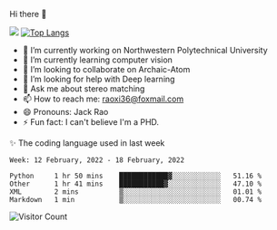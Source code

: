 Hi there 👋

![](https://github-readme-stats.vercel.app/api?username=Raohaocheng)
[![Top Langs](https://github-readme-stats.vercel.app/api/top-langs/?username=Raohaocheng&layout=compact)](https://github.com/anuraghazra/github-readme-stats)

- 🔭 I’m currently working on Northwestern Polytechnical University
- 🌱 I’m currently learning computer vision
- 👯 I’m looking to collaborate on Archaic-Atom
- 🤔 I’m looking for help with Deep learning
- 💬 Ask me about stereo matching
- 📫 How to reach me: raoxi36@foxmail.com
- 😄 Pronouns: Jack Rao
- ⚡ Fun fact: I can't believe I'm a PHD.

✨ The coding language used in last week
<!--START_SECTION:waka-->
```text
Week: 12 February, 2022 - 18 February, 2022

Python     1 hr 50 mins    ████████████▓░░░░░░░░░░░░   51.16 % 
Other      1 hr 41 mins    ███████████▓░░░░░░░░░░░░░   47.10 % 
XML        2 mins          ▒░░░░░░░░░░░░░░░░░░░░░░░░   01.01 % 
Markdown   1 min           ▒░░░░░░░░░░░░░░░░░░░░░░░░   00.74 % 
```
<!--END_SECTION:waka-->

![Visitor Count](https://profile-counter.glitch.me/Raohaocheng/count.svg)

